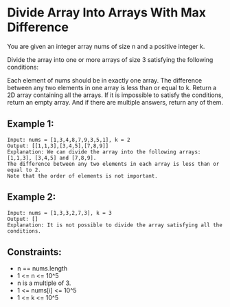 # Divide Array Into Arrays With Max Difference

You are given an integer array nums of size n and a positive integer k.

Divide the array into one or more arrays of size 3 satisfying the following conditions:

Each element of nums should be in exactly one array.
The difference between any two elements in one array is less than or equal to k.
Return a 2D array containing all the arrays. If it is impossible to satisfy the conditions, return an empty array. And if there are multiple answers, return any of them.

## Example 1:

```
Input: nums = [1,3,4,8,7,9,3,5,1], k = 2
Output: [[1,1,3],[3,4,5],[7,8,9]]
Explanation: We can divide the array into the following arrays: [1,1,3], [3,4,5] and [7,8,9].
The difference between any two elements in each array is less than or equal to 2.
Note that the order of elements is not important.
```

## Example 2:

```
Input: nums = [1,3,3,2,7,3], k = 3
Output: []
Explanation: It is not possible to divide the array satisfying all the conditions.
```

## Constraints:

- n == nums.length
- 1 <= n <= 10^5
- n is a multiple of 3.
- 1 <= nums[i] <= 10^5
- 1 <= k <= 10^5
